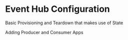 # Event Hub Configuration

Basic Provisioning and Teardown that makes use of State

Adding Producer and Consumer Apps
